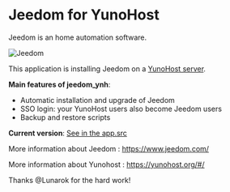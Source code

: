 Jeedom for YunoHost
========

Jeedom is an home automation software.

![Jeedom](https://www.jeedom.com/site/img/01-Appli-jeedom.png)


This application is installing Jeedom on a [YunoHost server](https://yunohost.org/#/).

**Main features of jeedom_ynh**:

- Automatic installation and upgrade of Jeedom
- SSO login: your YunoHost users also become Jeedom users
- Backup and restore scripts


**Current version**: [See in the app.src](conf/app.src)

More information about Jeedom : https://www.jeedom.com/

More information about Yunohost : https://yunohost.org/#/

Thanks @Lunarok for the hard work!
